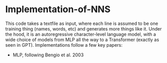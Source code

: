 # Implementation-of-NNS
This code takes a textfile as input, where each line is assumed to be one training thing (names, words, etc) and generates more things like it. Under the hood, it is an autoregressive character-level language model, with a wide choice of models from MLP all the way to a Transformer (exactly as seen in GPT).
Implementations follow a few key papers: 
* MLP, following Bengio et al. 2003
